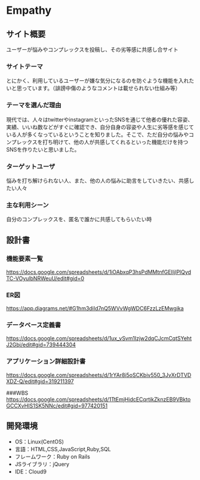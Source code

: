 # Empathy

## サイト概要
ユーザーが悩みやコンプレックスを投稿し、その劣等感に共感し合サイト

### サイトテーマ
とにかく、利用しているユーザーが嫌な気分になるのを防ぐような機能を入れたいと思っています。（誹謗中傷のようなコメントは載せられない仕組み等）

### テーマを選んだ理由
現代では、人々はtwitterやinstagramといったSNSを通じて他者の優れた容姿、実績、いいね数などがすぐに確認でき、自分自身の容姿や人生に劣等感を感じている人が多くなっているということを知りました。そこで、ただ自分の悩みやコンプレックスを打ち明けて、他の人が共感してくれるといった機能だけを持つSNSを作りたいと思いました。

### ターゲットユーザ
悩みを打ち解けられない人、また、他の人の悩みに助言をしていきたい、共感したい人々

### 主な利用シーン
自分のコンプレックスを、匿名で誰かに共感してもらいたい時

## 設計書


### 機能要素一覧
https://docs.google.com/spreadsheets/d/1iOAbxqP3hsPdMMtnfGEIIjlPlQydTC-VOyulbNRWeuU/edit#gid=0

### ER図
https://app.diagrams.net/#G1hm3diId7nQ5WVvWgWDC6FzzLzEMwgika

### データベース定義書
https://docs.google.com/spreadsheets/d/1ux_vSvm1Izjw2dqCJcmCqtSYehtJ2Gbj/edit#gid=739444304

### アプリケーション詳細設計書
https://docs.google.com/spreadsheets/d/1rYAr8i5oSCKbiv550_3JvXrDTVDXDZ-Q/edit#gid=319211397

###WBS
https://docs.google.com/spreadsheets/d/1TtEmjHidcECqrtikZknzEB9VBktoGCCXvHIS1SK5NNc/edit#gid=977420151


## 開発環境
- OS：Linux(CentOS)
- 言語：HTML,CSS,JavaScript,Ruby,SQL
- フレームワーク：Ruby on Rails
- JSライブラリ：jQuery
- IDE：Cloud9
